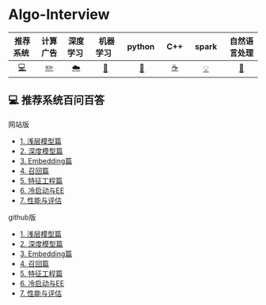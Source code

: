 # Algo-Interview

| 推荐系统&nbsp; | 计算广告 | 深度学习&nbsp;| &nbsp;机器学习&nbsp;&nbsp;|&nbsp;python&nbsp;&nbsp;|C++| &nbsp;&nbsp;spark&nbsp;&nbsp; |自然语言处理| 
| :---: | :----: | :---: | :----: | :----: | :----: | :----: | :----: | 
| [:computer:](#computer-推荐系统) |[:pencil2:](#pencil2-计算广告) | [:cloud:](#cloud-深度学习) | [:art:](#art-机器学习) | [:floppy_disk:](#floppy_disk-python) |[:coffee:](#coffee-C++)| [:bulb:](#bulb-Spark) |[:wrench:](#wrench-自然语言处理)|


## :computer: 推荐系统百问百答

网站版

- [1. 浅层模型篇](http://ml-union.com/2021/02/18/Recommend-1/)
- [2. 深度模型篇](http://ml-union.com/2021/02/19/Recommend-2/)
- [3. Embedding篇](http://ml-union.com/2021/02/20/Recommend-3/)
- [4. 召回篇](http://ml-union.com/2021/02/21/Recommend-4/)
- [5. 特征工程篇](http://ml-union.com/2021/02/22/Recommend-5/)
- [6. 冷启动与EE](http://ml-union.com/2021/02/23/Recommend-6/)
- [7. 性能与评估](http://ml-union.com/2021/02/24/Recommend-7/)

github版

- [1. 浅层模型篇](http://ml-union.com/2021/02/18/Recommend-1/)
- [2. 深度模型篇](http://ml-union.com/2021/02/19/Recommend-2/)
- [3. Embedding篇](http://ml-union.com/2021/02/20/Recommend-3/)
- [4. 召回篇](http://ml-union.com/2021/02/21/Recommend-4/)
- [5. 特征工程篇](http://ml-union.com/2021/02/22/Recommend-5/)
- [6. 冷启动与EE](http://ml-union.com/2021/02/23/Recommend-6/)
- [7. 性能与评估](http://ml-union.com/2021/02/24/Recommend-7/)




